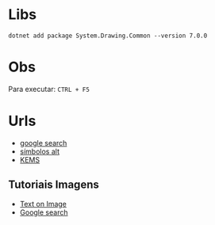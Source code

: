 
# Libs

```
dotnet add package System.Drawing.Common --version 7.0.0
```

# Obs

Para executar: `CTRL + F5`

# Urls

- [google search](https://www.google.com/search?q=tableu+ke+proof&tbm=isch&ved=2ahUKEwjq2Zu77LT_AhXcrZUCHb0dDdUQ2-cCegQIABAA&oq=tableu+ke+proof&gs_lcp=CgNpbWcQA1DPA1icDGCQDWgAcAB4AIAB5wGIAbgKkgEDMi02mAEAoAEBqgELZ3dzLXdpei1pbWfAAQE&sclient=img&ei=82aCZKqUFtzb1sQPvbu0qA0&bih=1086&biw=2154&client=opera-gx&hs=Kn8#imgrc=4ioBaZZw7fOZwM)
- [símbolos alt](https://www.freecodecamp.org/portuguese/news/codigos-alt-como-digitar-caracteres-especiais-e-simbolos-do-teclado-no-windows-usando-as-teclas-alt/)
- [KEMS](https://github.com/adolfont/KEMS)

## Tutoriais Imagens

- [Text on Image](https://stackoverflow.com/questions/6826921/write-text-on-an-image-in-c-sharp)
- [Google search](t.ly/_m-Z)




